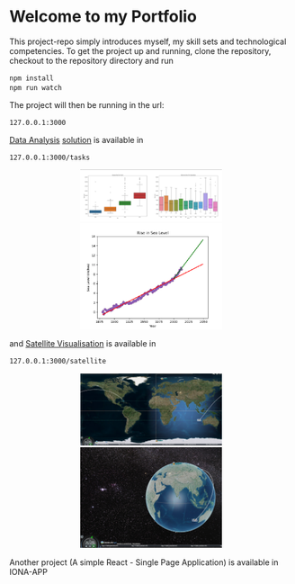 # Welcome to my Portfolio

This project-repo simply introduces myself, my skill sets and technological competencies. To get the project up and running, clone the repository, checkout to the repository directory and run

```sh
npm install
npm run watch
```

The project will then be running in the url:

```sh
127.0.0.1:3000
```

[Data Analysis] [solution] is available in

```sh
127.0.0.1:3000/tasks
```

<p align="center">
<img class="img-fluid" src="https://github.com/Philosh/portfolio/blob/master/public/resume/assets/img/portfolio/portfolio4-details-3.jpg?raw=true" alt="drawing" width="50%"/>
<img class="img-fluid"
src="https://github.com/Philosh/portfolio/blob/master/public/resume/assets/img/portfolio/portfolio4-details-4.jpg?raw=true" alt="drawing" width="50%"/>
</p>

and [Satellite Visualisation] is available in

```sh
127.0.0.1:3000/satellite
```

<p align="center">
<img class="img-fluid" src="https://github.com/Philosh/portfolio/blob/master/public/resume/assets/img/portfolio/portfolio1-details-3.jpg?raw=true" alt="drawing" width="50%"/>
<img class="img-fluid"
src="https://github.com/Philosh/portfolio/blob/master/public/resume/assets/img/portfolio/portfolio1-details-1.jpg?raw=true" alt="drawing" width="50%"/>
</p>

Another project (A simple React - Single Page Application) is available in IONA-APP

[//]: # "Link References"
[Data Analysis]: https://github.com/Philosh/portfolio/tree/master/taskSolutions
[solution]: https://github.com/Philosh/portfolio/blob/master/taskSolutions/taskMain.js
[Satellite Visualisation]: https://github.com/Philosh/portfolio/tree/master/public/javascripts/satvis
[IONA-APP]: https://github.com/Philosh/IONA-APP
